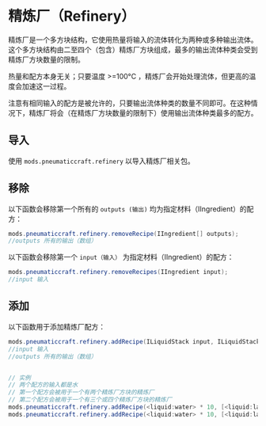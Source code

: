 # 精炼厂（Refinery）

精炼厂是一个多方块结构，它使用热量将输入的流体转化为两种或多种输出流体。这个多方块结构由二至四个（包含）精炼厂方块组成，最多的输出流体种类会受到精炼厂方块数量的限制。

热量和配方本身无关；只要温度 >=100°C ，精炼厂会开始处理流体，但更高的温度会加速这一过程。

注意有相同输入的配方是被允许的，只要输出流体种类的数量不同即可。在这种情况下，精炼厂将会（在精炼厂方块数量的限制下）使用输出流体种类最多的配方。

## 导入

使用 `mods.pneumaticcraft.refinery` 以导入精炼厂相关包。

## 移除

以下函数会移除第一个所有的 `outputs (输出)` 均为指定材料（IIngredient）的配方：

```java
mods.pneumaticcraft.refinery.removeRecipe(IIngredient[] outputs);
//outputs 所有的输出（数组）
```

以下函数会移除第一个 `input（输入）` 为指定材料（IIngredient）的配方：

```java
mods.pneumaticcraft.refinery.removeRecipes(IIngredient input);
//input 输入
```

## 添加

以下函数用于添加精炼厂配方：

```java
mods.pneumaticcraft.refinery.addRecipe(ILiquidStack input, ILiquidStack[] outputs);
//input 输入
//outputs 所有的输出（数组）


// 实例
// 两个配方的输入都是水
// 第一个配方会被用于一个有两个精炼厂方块的精炼厂
// 第二个配方会被用于一个有三个或四个精炼厂方块的精炼厂
mods.pneumaticcraft.refinery.addRecipe(<liquid:water> * 10, [<liquid:lava> * 2, <liquid:oil> * 5]);
mods.pneumaticcraft.refinery.addRecipe(<liquid:water> * 10, [<liquid:lava> * 2, <liquid:oil> * 5, <liquid:lpg> * 2]);
```
